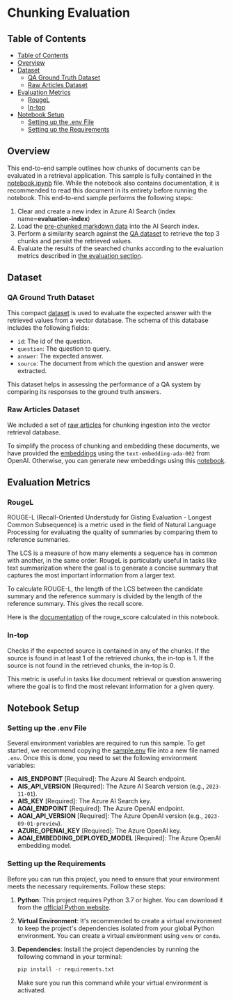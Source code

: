 # Chunking Evaluation <!-- omit in toc -->

## Table of Contents

- [Table of Contents](#table-of-contents)
- [Overview](#overview)
- [Dataset](#dataset)
  - [QA Ground Truth Dataset](#qa-ground-truth-dataset)
  - [Raw Articles Dataset](#raw-articles-dataset)
- [Evaluation Metrics](#evaluation-metrics)
  - [RougeL](#rougel)
  - [In-top](#in-top)
- [Notebook Setup](#notebook-setup)
  - [Setting up the .env File](#setting-up-the-env-file)
  - [Setting up the Requirements](#setting-up-the-requirements)

## Overview

This end-to-end sample outlines how chunks of documents can be evaluated in a retrieval application.
This sample is fully contained in the [notebook.ipynb](./notebook.ipynb) file.
While the notebook also contains documentation, it is recommended to read this document in its entirety before running
the notebook.
This end-to-end sample performs the following steps:

1. Clear and create a new index in Azure AI Search (index name=**evaluation-index**)
1. Load the [pre-chunked markdown data](../../code_samples/data/chunking_evaluation/embeddings.json) into the
AI Search index.
1. Perform a similarity search against the [QA dataset](../../code_samples/data/chunking_evaluation/ground_truth/qa_dataset.csv)
to retrieve the top 3 chunks and persist the retrieved values.
1. Evaluate the results of the searched chunks according to the evaluation metrics described in [the evaluation section](#evaluation-metrics).

## Dataset

### QA Ground Truth Dataset

This compact [dataset](../../code_samples/data/chunking_evaluation/ground_truth/qa_dataset.csv) is used to evaluate the
expected answer with the retrieved values from a vector database. The schema of this database includes the following fields:

- `id`: The id of the question.
- `question`: The question to query.
- `answer`: The expected answer.
- `source`: The document from which the question and answer were extracted.

This dataset helps in assessing the performance of a QA system by comparing its responses to the ground truth answers.

### Raw Articles Dataset

We included a set of [raw articles](../../code_samples/data/chunking_evaluation/raw/) for chunking ingestion into the
vector retrieval database.

To simplify the process of chunking and embedding these documents, we have provided the [embeddings](../../code_samples/data/chunking_evaluation/embeddings.json)
using the `text-embedding-ada-002` from OpenAI. Otherwise, you can generate new embeddings using this [notebook](../../code_samples/common/generate_embeddings.ipynb).

## Evaluation Metrics

### RougeL

ROUGE-L (Recall-Oriented Understudy for Gisting Evaluation - Longest Common Subsequence) is a metric used in the field of
Natural Language Processing for evaluating the quality of summaries by comparing them to reference summaries.

The LCS is a measure of how many elements a sequence has in common with another, in the same order. RougeL is particularly
useful in tasks like text summarization where the goal is to generate a concise summary that captures the most important
information from a larger text.

To calculate ROUGE-L, the length of the LCS between the candidate summary and the reference summary is divided by the
length of the reference summary. This gives the recall score.

Here is the [documentation](https://pypi.org/project/rouge-score/) of the rouge_score calculated in this notebook.

### In-top

Checks if the expected source is contained in any of the chunks. If the source is found in at least 1 of the retrieved
chunks, the in-top is 1. If the source is not found in the retrieved chunks, the in-top is 0.

This metric is useful in tasks like document retrieval or question answering where the goal is to find the
most relevant information for a given query.

## Notebook Setup

### Setting up the .env File

Several environment variables are required to run this sample.
To get started, we recommend copying the [sample.env](./sample.env) file into a new file named `.env`.
Once this is done, you need to set the following environment variables:

- **AIS_ENDPOINT** [Required]: The Azure AI Search endpoint.
- **AIS_API_VERSION** [Required]: The Azure AI Search version (e.g., `2023-11-01`).
- **AIS_KEY** [Required]: The Azure AI Search key.
- **AOAI_ENDPOINT** [Required]: The Azure OpenAI endpoint.
- **AOAI_API_VERSION** [Required]: The Azure OpenAI version (e.g., `2023-09-01-preview`).
- **AZURE_OPENAI_KEY** [Required]: The Azure OpenAI key.
- **AOAI_EMBEDDING_DEPLOYED_MODEL** [Required]: The Azure OpenAI embedding model.

### Setting up the Requirements

Before you can run this project, you need to ensure that your environment meets the necessary requirements. Follow these
steps:

1. **Python**: This project requires Python 3.7 or higher. You can download it from the [official Python website](https://www.python.org/downloads/).

2. **Virtual Environment**: It's recommended to create a virtual environment to keep the project's dependencies isolated
from your global Python environment. You can create a virtual environment using `venv` or `conda`.

3. **Dependencies**: Install the project dependencies by running the following command in your terminal:

    ```bash
    pip install -r requirements.txt
    ```

    Make sure you run this command while your virtual environment is activated.
